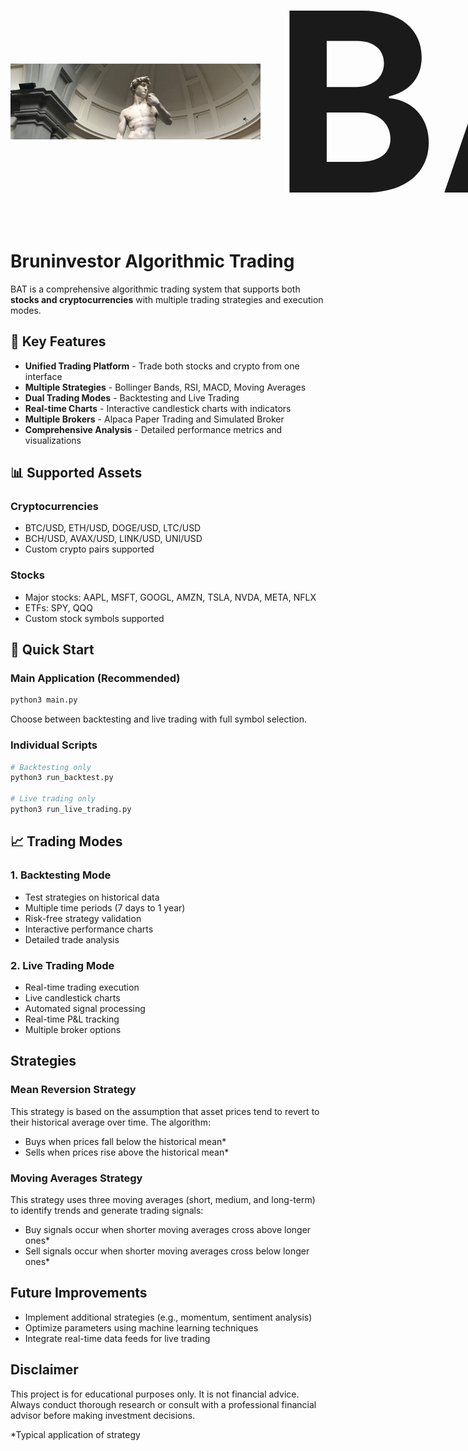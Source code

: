 <div style="display: flex; align-items: center; margin-bottom: 20px;">
  <img src="bdavid.png" alt="BAT Trading System" width="400" style="margin-right: 20px;"/>
  <h1 style="font-size: 400px; line-height: 400px; margin: 0;">BAT</h1>
</div>

# Bruninvestor Algorithmic Trading

BAT is a comprehensive algorithmic trading system that supports both **stocks and cryptocurrencies** with multiple trading strategies and execution modes.

## 🚀 Key Features

- **Unified Trading Platform** - Trade both stocks and crypto from one interface
- **Multiple Strategies** - Bollinger Bands, RSI, MACD, Moving Averages
- **Dual Trading Modes** - Backtesting and Live Trading
- **Real-time Charts** - Interactive candlestick charts with indicators
- **Multiple Brokers** - Alpaca Paper Trading and Simulated Broker
- **Comprehensive Analysis** - Detailed performance metrics and visualizations

## 📊 Supported Assets

### Cryptocurrencies
- BTC/USD, ETH/USD, DOGE/USD, LTC/USD
- BCH/USD, AVAX/USD, LINK/USD, UNI/USD
- Custom crypto pairs supported

### Stocks
- Major stocks: AAPL, MSFT, GOOGL, AMZN, TSLA, NVDA, META, NFLX
- ETFs: SPY, QQQ
- Custom stock symbols supported

## 🎯 Quick Start

### Main Application (Recommended)
```bash
python3 main.py
```
Choose between backtesting and live trading with full symbol selection.

### Individual Scripts
```bash
# Backtesting only
python3 run_backtest.py

# Live trading only
python3 run_live_trading.py
```

## 📈 Trading Modes

### 1. Backtesting Mode
- Test strategies on historical data
- Multiple time periods (7 days to 1 year)
- Risk-free strategy validation
- Interactive performance charts
- Detailed trade analysis

### 2. Live Trading Mode
- Real-time trading execution
- Live candlestick charts
- Automated signal processing
- Real-time P&L tracking
- Multiple broker options

## Strategies

### Mean Reversion Strategy
This strategy is based on the assumption that asset prices tend to revert to their historical average over time. 
The algorithm:
- Buys when prices fall below the historical mean*
- Sells when prices rise above the historical mean*

### Moving Averages Strategy
This strategy uses three moving averages (short, medium, and long-term) to identify trends and generate trading signals:
- Buy signals occur when shorter moving averages cross above longer ones*
- Sell signals occur when shorter moving averages cross below longer ones*

## Future Improvements
- Implement additional strategies (e.g., momentum, sentiment analysis)
- Optimize parameters using machine learning techniques
- Integrate real-time data feeds for live trading

## Disclaimer
This project is for educational purposes only. It is not financial advice. Always conduct thorough research or consult with a professional financial advisor before making investment decisions.

*Typical application of strategy
